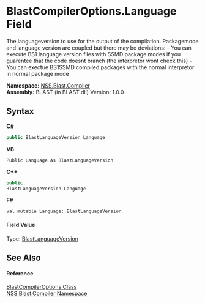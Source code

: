# BlastCompilerOptions.Language Field
 

The languageversion to use for the output of the compilation. Packagemode and language version are coupled but there may be deviations: - You can execute BS1 language version files with SSMD package modes if you guarentee that the code doesnt branch (the interpretor wont check this) - You can exectue BS1SSMD compiled packages with the normal interpretor in normal package mode

**Namespace:**&nbsp;<a href="26a25caa-f50b-92ad-f15c-dbb9db1493ae">NSS.Blast.Compiler</a><br />**Assembly:**&nbsp;BLAST (in BLAST.dll) Version: 1.0.0

## Syntax

**C#**<br />
``` C#
public BlastLanguageVersion Language
```

**VB**<br />
``` VB
Public Language As BlastLanguageVersion
```

**C++**<br />
``` C++
public:
BlastLanguageVersion Language
```

**F#**<br />
``` F#
val mutable Language: BlastLanguageVersion
```


#### Field Value
Type: <a href="4f594a99-67a1-75fe-1a4d-9d4306528675">BlastLanguageVersion</a>

## See Also


#### Reference
<a href="acd2f6cc-9dc8-39b3-7ff6-2a1a35ecce47">BlastCompilerOptions Class</a><br /><a href="26a25caa-f50b-92ad-f15c-dbb9db1493ae">NSS.Blast.Compiler Namespace</a><br />